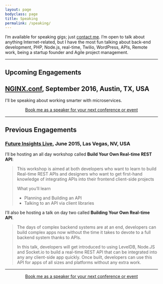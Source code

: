 ```yaml
---
layout: page
bodyclass: page
title: Speaking
permalink: /speaking/
---
```


I’m available for speaking gigs; just [contact me](http://rogerstringer.com/contact/ "Contact Me"). I’m open to talk about anything Internet-related, but I have the most fun talking about back-end development, PHP, Node.js, real-time, Twilio, WordPress, APIs, Remote work, being a startup founder and Agile project management.

<hr class="harden" />

## Upcoming Engagements

## [NGINX.conf](https://www.nginx.com/nginxconf/), September 2016, Austin, TX, USA

I'll be speaking about working smarter with microservices.

<!--
All quiet right now.
-->

<div style="text-align:center;">
<a href="/contact/" class="button">Book me as a speaker for your next conference or event</a>
</div>

<hr class="harden" />

## Previous Engagements

### [Future Insights Live](https://futureinsightslive.com/las-vegas-2015/), June 2015, Las Vegas, NV, USA

I’ll be hosting an all day workshop called **Build Your Own Real-time REST API**:

> This workshop is aimed at both developers who want to learn to build Real-time REST APIs and designers who want to get first-hand knowledge of integrating APIs into their frontend client-side projects
> 
> What you’ll learn
> 
> - Planning and Building an API
> - Talking to an API via client libraries

I’ll also be hosting a talk on day two called **Building Your Own Real-time API**.

> The days of complex backend systems are at an end, developers can build complex apps now without the time it takes to devote to a full backend system thanks to APIs.
> 
> In this talk, developers will get introduced to using LevelDB, Node.JS and Socket.io to build a real-time REST API that can be integrated into any any client-side app quickly. Once built, developers can use this API for apps of all sizes and platforms without any extra work.

<hr class="harden" />

<div style="text-align:center;">
<a href="/contact/" class="button">Book me as a speaker for your next conference or event</a>
</div>
<br /><br /><br /><br /><br /><br />
